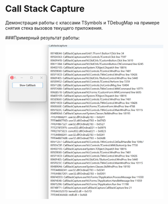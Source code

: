 Call Stack Capture
===================

Демонстрация работы с классами TSymbols и TDebugMap на примере снятия стека вызовов текущего приложения.

###Примерный результат работы:

![1](https://github.com/AlexanderBagel/ProcessMemoryMap/blob/master/MemoryMap/demos/CallStackCapture/img/callstackcapture.png?raw=true)

